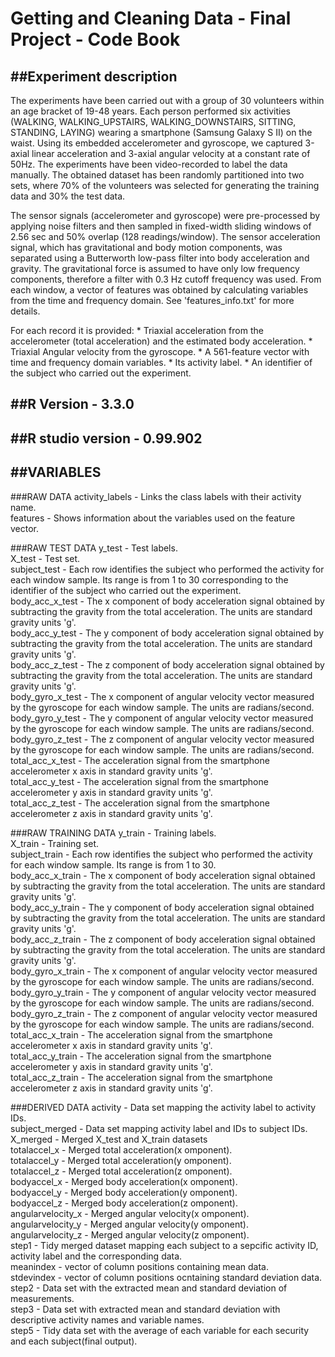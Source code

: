 Getting and Cleaning Data - Final Project - Code Book
=========================================================================
##Experiment description
-------------------------------------------------------------------------
The experiments have been carried out with a group of 30 volunteers within an age bracket of 19-48 years. Each person performed six activities (WALKING, WALKING_UPSTAIRS, WALKING_DOWNSTAIRS, SITTING, STANDING, LAYING) wearing a smartphone (Samsung Galaxy S II) on the waist. Using its embedded accelerometer and gyroscope, we captured 3-axial linear acceleration and 3-axial angular velocity at a constant rate of 50Hz. The experiments have been video-recorded to label the data manually. The obtained dataset has been randomly partitioned into two sets, where 70% of the volunteers was selected for generating the training data and 30% the test data. 

The sensor signals (accelerometer and gyroscope) were pre-processed by applying noise filters and then sampled in fixed-width sliding windows of 2.56 sec and 50% overlap (128 readings/window). The sensor acceleration signal, which has gravitational and body motion components, was separated using a Butterworth low-pass filter into body acceleration and gravity. The gravitational force is assumed to have only low frequency components, therefore a filter with 0.3 Hz cutoff frequency was used. From each window, a vector of features was obtained by calculating variables from the time and frequency domain. See 'features_info.txt' for more details. 

For each record it is provided:
	* Triaxial acceleration from the accelerometer (total acceleration) and the estimated body acceleration.
	* Triaxial Angular velocity from the gyroscope. 
	* A 561-feature vector with time and frequency domain variables. 
	* Its activity label. 
	* An identifier of the subject who carried out the experiment.

##R Version - 3.3.0
-------------------------------------------------------------------------
##R studio version - 0.99.902
-------------------------------------------------------------------------
##VARIABLES
-------------------------------------------------------------------------
###RAW DATA
activity_labels - Links the class labels with their activity name.  
features - Shows information about the variables used on the feature vector.  

###RAW TEST DATA
y_test - Test labels.  
X_test - Test set.  
subject_test - Each row identifies the subject who performed the activity for each window sample. Its range is from 1 to 30 corresponding to the identifier of the subject who carried out the experiment.  
body_acc_x_test - The x component of body acceleration signal obtained by subtracting the gravity from the total acceleration. The units are standard gravity units 'g'.  
body_acc_y_test - The y component of body acceleration signal obtained by subtracting the gravity from the total acceleration. The units are standard gravity units 'g'.   
body_acc_z_test - The z component of body acceleration signal obtained by subtracting the gravity from the total acceleration.  The units are standard gravity units 'g'.  
body_gyro_x_test - The x component of angular velocity vector measured by the gyroscope for each window sample. The units are radians/second.   
body_gyro_y_test - The y component of angular velocity vector measured by the gyroscope for each window sample. The units are radians/second.   
body_gyro_z_test - The z component of angular velocity vector measured by the gyroscope for each window sample. The units are radians/second.   
total_acc_x_test - The acceleration signal from the smartphone accelerometer x axis in standard gravity units 'g'.  
total_acc_y_test - The acceleration signal from the smartphone accelerometer y axis in standard gravity units 'g'.  
total_acc_z_test - The acceleration signal from the smartphone accelerometer z axis in standard gravity units 'g'.  

###RAW TRAINING DATA
y_train - Training labels.  
X_train - Training set.  
subject_train - Each row identifies the subject who performed the activity for each window sample. Its range is from 1 to 30.   
body_acc_x_train - The x component of body acceleration signal obtained by subtracting the gravity from the total acceleration. The units are standard gravity units 'g'.  
body_acc_y_train - The y component of body acceleration signal obtained by subtracting the gravity from the total acceleration. The units are standard gravity units 'g'.  
body_acc_z_train - The z component of body acceleration signal obtained by subtracting the gravity from the total acceleration.  The units are standard gravity units 'g'.  
body_gyro_x_train - The x component of angular velocity vector measured by the gyroscope for each window sample. The units are radians/second.   
body_gyro_y_train - The y component of angular velocity vector measured by the gyroscope for each window sample. The units are radians/second.  
body_gyro_z_train - The z component of angular velocity vector measured by the gyroscope for each window sample. The units are radians/second.   
total_acc_x_train - The acceleration signal from the smartphone accelerometer x axis in standard gravity units 'g'.  
total_acc_y_train - The acceleration signal from the smartphone accelerometer y axis in standard gravity units 'g'.  
total_acc_z_train - The acceleration signal from the smartphone accelerometer z axis in standard gravity units 'g'.  

###DERIVED DATA
activity - Data set mapping the activity label to activity IDs.  
subject_merged - Data set mapping activity label and IDs to subject IDs.  
X_merged - Merged X_test and X_train datasets  
totalaccel_x - Merged total acceleration(x omponent).  
totalaccel_y - Merged total acceleration(y omponent).  
totalaccel_z - Merged total acceleration(z omponent).  
bodyaccel_x - Merged body acceleration(x omponent).  
bodyaccel_y - Merged body acceleration(y omponent).  
bodyaccel_z - Merged body acceleration(z omponent).  
angularvelocity_x - Merged angular velocity(x omponent).  
angularvelocity_y - Merged angular velocity(y omponent).  
angularvelocity_z - Merged angular velocity(z omponent).  
step1 - Tidy merged dataset mapping each subject to a sepcific activity ID, activity label and the corresponding data.  
meanindex - vector of column positions containing mean data.  
stdevindex - vector of column positions ocntaining standard deviation data.  
step2 - Data set with the extracted mean and standard deviation of measurements.  
step3 - Data set with extracted mean and standard deviation with descriptive activity names and variable names.  
step5 - Tidy data set with the average of each variable for each security and each subject(final output).  